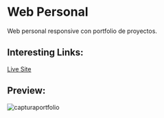 # Web Personal
Web personal responsive con portfolio de proyectos.<br>

<h2>Interesting Links:</h2>
<a href="https://alejandroochandodev.github.io/web-personal/" target="_blank">Live Site</a><br>

<h2>Preview:</h2>

![capturaportfolio](https://github.com/alejandroochandodev/web-personal/assets/129302754/11a18ad5-e4ee-4f37-b911-5711bfaf3163)




